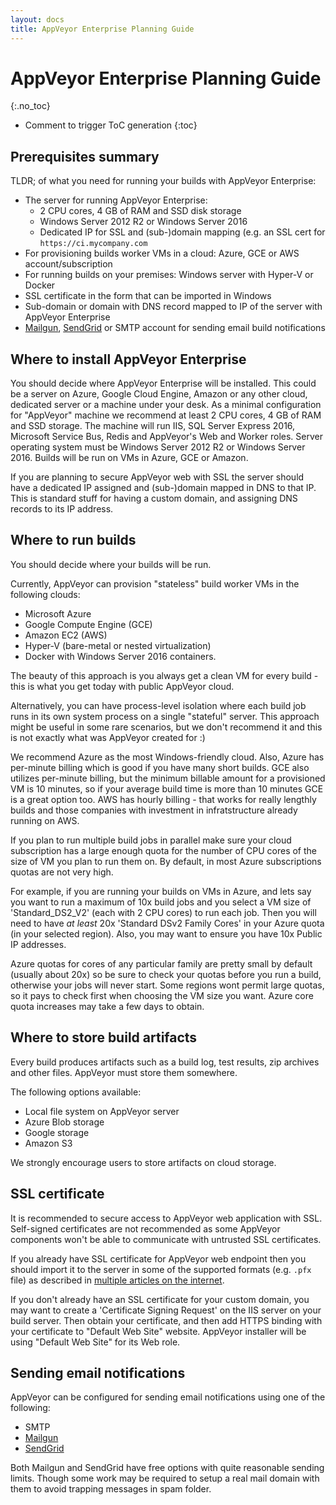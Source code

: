 ```yaml
---
layout: docs
title: AppVeyor Enterprise Planning Guide
---
```


<!-- markdownlint-disable MD022 MD032 -->
# AppVeyor Enterprise Planning Guide
{:.no_toc}

* Comment to trigger ToC generation
{:toc}
<!-- markdownlint-enable MD022 MD032 -->

## Prerequisites summary

TLDR; of what you need for running your builds with AppVeyor Enterprise:

* The server for running AppVeyor Enterprise:
    * 2 CPU cores, 4 GB of RAM and SSD disk storage
    * Windows Server 2012 R2 or Windows Server 2016
    * Dedicated IP for SSL and (sub-)domain mapping (e.g. an SSL cert for `https://ci.mycompany.com`
* For provisioning builds worker VMs in a cloud: Azure, GCE or AWS account/subscription
* For running builds on your premises: Windows server with Hyper-V or Docker
* SSL certificate in the form that can be imported in Windows
* Sub-domain or domain with DNS record mapped to IP of the server with AppVeyor Enterprise
* [Mailgun](https://www.mailgun.com/), [SendGrid](https://sendgrid.com/) or SMTP account for sending email build notifications

## Where to install AppVeyor Enterprise

You should decide where AppVeyor Enterprise will be installed.
This could be a server on Azure, Google Cloud Engine, Amazon or any other cloud, dedicated server or a machine under your desk.
As a minimal configuration for "AppVeyor" machine we recommend at least 2 CPU cores, 4 GB of RAM and SSD storage.
The machine will run IIS, SQL Server Express 2016, Microsoft Service Bus, Redis and AppVeyor's Web and Worker roles.
Server operating system must be Windows Server 2012 R2 or Windows Server 2016.
Builds will be run on VMs in Azure, GCE or Amazon.

If you are planning to secure AppVeyor web with SSL the server should have a dedicated IP assigned and (sub-)domain mapped in DNS to that IP. This is standard stuff for having a custom domain, and assigning DNS records to its IP address.

## Where to run builds

You should decide where your builds will be run.

Currently, AppVeyor can provision "stateless" build worker VMs in the following clouds:

* Microsoft Azure
* Google Compute Engine (GCE)
* Amazon EC2 (AWS)
* Hyper-V (bare-metal or nested virtualization)
* Docker with Windows Server 2016 containers.

The beauty of this approach is you always get a clean VM for every build - this is what you get today with public AppVeyor cloud.

Alternatively, you can have process-level isolation where each build job runs in its own system process on a single "stateful" server.
This approach might be useful in some rare scenarios, but we don't recommend it and this is not exactly what was AppVeyor created for :)

We recommend Azure as the most Windows-friendly cloud. Also, Azure has per-minute billing which is good if you have many short builds.
GCE also utilizes per-minute billing, but the minimum billable amount for a provisioned VM is 10 minutes, so if your average build time is more than 10 minutes GCE is a great option too. AWS has hourly billing - that works for really lengthly builds and those companies with investment in infratstructure already running on AWS.

If you plan to run multiple build jobs in parallel make sure your cloud subscription has a large enough quota for the number of CPU cores of the size of VM you plan to run them on. By default, in most Azure subscriptions quotas are not very high.

For example, if you are running your builds on VMs in Azure, and lets say you want to run a maximum of 10x build jobs and you select a VM size of 'Standard_DS2_V2' (each with 2 CPU cores) to run each job. Then you will need to have _at least_ 20x 'Standard DSv2 Family Cores' in your Azure quota (in your selected region). Also, you may want to ensure you have 10x Public IP addresses.

Azure quotas for cores of any particular family are pretty small by default (usually about 20x) so be sure to check your quotas before you run a build, otherwise your jobs will never start. Some regions wont permit large quotas, so it pays to check first when choosing the VM size you want. Azure core quota increases may take a few days to obtain.

## Where to store build artifacts

Every build produces artifacts such as a build log, test results, zip archives and other files. AppVeyor must store them somewhere.

The following options available:

* Local file system on AppVeyor server
* Azure Blob storage
* Google storage
* Amazon S3

We strongly encourage users to store artifacts on cloud storage.

## SSL certificate

It is recommended to secure access to AppVeyor web application with SSL. Self-signed certificates are not recommended as some AppVeyor components won't be able to communicate with untrusted SSL certificates.

If you already have SSL certificate for AppVeyor web endpoint then you should import it to the server in some of the supported formats (e.g. `.pfx` file) as described in [multiple articles on the internet](https://www.google.com/search?q=windows+server+import+certificate).

If you don't already have an SSL certificate for your custom domain, you may want to create a 'Certificate Signing Request' on the IIS server on your build server. Then obtain your certificate, and then add HTTPS binding with your certificate to "Default Web Site" website. AppVeyor installer will be using "Default Web Site" for its Web role.

## Sending email notifications

AppVeyor can be configured for sending email notifications using one of the following:

* SMTP
* [Mailgun](https://www.mailgun.com/)
* [SendGrid](https://sendgrid.com/)

Both Mailgun and SendGrid have free options with quite reasonable sending limits. Though some work may be required to setup a real mail domain with them to avoid trapping messages in spam folder.

